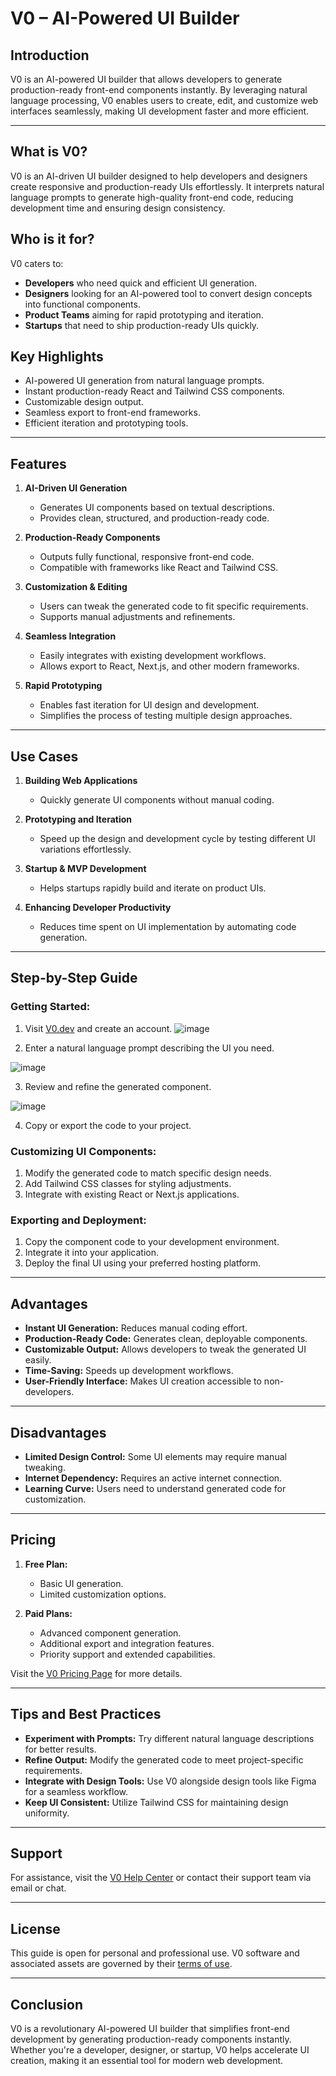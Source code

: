 # V0 – AI-Powered UI Builder

## Introduction
V0 is an AI-powered UI builder that allows developers to generate production-ready front-end components instantly. By leveraging natural language processing, V0 enables users to create, edit, and customize web interfaces seamlessly, making UI development faster and more efficient.

---

## What is V0?
V0 is an AI-driven UI builder designed to help developers and designers create responsive and production-ready UIs effortlessly. It interprets natural language prompts to generate high-quality front-end code, reducing development time and ensuring design consistency.

## Who is it for?
V0 caters to:
- **Developers** who need quick and efficient UI generation.
- **Designers** looking for an AI-powered tool to convert design concepts into functional components.
- **Product Teams** aiming for rapid prototyping and iteration.
- **Startups** that need to ship production-ready UIs quickly.

## Key Highlights
- AI-powered UI generation from natural language prompts.
- Instant production-ready React and Tailwind CSS components.
- Customizable design output.
- Seamless export to front-end frameworks.
- Efficient iteration and prototyping tools.

---

## Features

1. **AI-Driven UI Generation**  
   - Generates UI components based on textual descriptions.
   - Provides clean, structured, and production-ready code.

2. **Production-Ready Components**  
   - Outputs fully functional, responsive front-end code.
   - Compatible with frameworks like React and Tailwind CSS.

3. **Customization & Editing**  
   - Users can tweak the generated code to fit specific requirements.
   - Supports manual adjustments and refinements.

4. **Seamless Integration**  
   - Easily integrates with existing development workflows.
   - Allows export to React, Next.js, and other modern frameworks.

5. **Rapid Prototyping**  
   - Enables fast iteration for UI design and development.
   - Simplifies the process of testing multiple design approaches.

---

## Use Cases

1. **Building Web Applications**  
   - Quickly generate UI components without manual coding.

2. **Prototyping and Iteration**  
   - Speed up the design and development cycle by testing different UI variations effortlessly.

3. **Startup & MVP Development**  
   - Helps startups rapidly build and iterate on product UIs.

4. **Enhancing Developer Productivity**  
   - Reduces time spent on UI implementation by automating code generation.

---

## Step-by-Step Guide

### Getting Started:
1. Visit [V0.dev](https://v0.dev) and create an account.
![image](https://github.com/user-attachments/assets/83db36e8-3193-42a2-842b-38548c3c7b2f)

2. Enter a natural language prompt describing the UI you need.
   
 ![image](https://github.com/user-attachments/assets/dee09a17-7f60-478d-a5f0-534952bf703f)

3. Review and refine the generated component.
   
 ![image](https://github.com/user-attachments/assets/d9c6ccf6-8e0d-4519-aaa8-7a3794f7c9d0)

4. Copy or export the code to your project.



### Customizing UI Components:
1. Modify the generated code to match specific design needs.
2. Add Tailwind CSS classes for styling adjustments.
3. Integrate with existing React or Next.js applications.

### Exporting and Deployment:
1. Copy the component code to your development environment.
2. Integrate it into your application.
3. Deploy the final UI using your preferred hosting platform.

---

## Advantages

- **Instant UI Generation:** Reduces manual coding effort.
- **Production-Ready Code:** Generates clean, deployable components.
- **Customizable Output:** Allows developers to tweak the generated UI easily.
- **Time-Saving:** Speeds up development workflows.
- **User-Friendly Interface:** Makes UI creation accessible to non-developers.

---

## Disadvantages

- **Limited Design Control:** Some UI elements may require manual tweaking.
- **Internet Dependency:** Requires an active internet connection.
- **Learning Curve:** Users need to understand generated code for customization.

---

## Pricing

1. **Free Plan:**
   - Basic UI generation.
   - Limited customization options.

2. **Paid Plans:**
   - Advanced component generation.
   - Additional export and integration features.
   - Priority support and extended capabilities.

Visit the [V0 Pricing Page](https://v0.dev/pricing) for more details.

---

## Tips and Best Practices

- **Experiment with Prompts:** Try different natural language descriptions for better results.
- **Refine Output:** Modify the generated code to meet project-specific requirements.
- **Integrate with Design Tools:** Use V0 alongside design tools like Figma for a seamless workflow.
- **Keep UI Consistent:** Utilize Tailwind CSS for maintaining design uniformity.

---

## Support
For assistance, visit the [V0 Help Center](https://v0.dev/help) or contact their support team via email or chat.

---

## License
This guide is open for personal and professional use. V0 software and associated assets are governed by their [terms of use](https://v0.dev/terms).

---

## Conclusion
V0 is a revolutionary AI-powered UI builder that simplifies front-end development by generating production-ready components instantly. Whether you're a developer, designer, or startup, V0 helps accelerate UI creation, making it an essential tool for modern web development.
